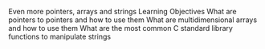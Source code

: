 Even more pointers, arrays and strings
Learning Objectives
What are pointers to pointers and how to use them
What are multidimensional arrays and how to use them
What are the most common C standard library functions to manipulate strings
